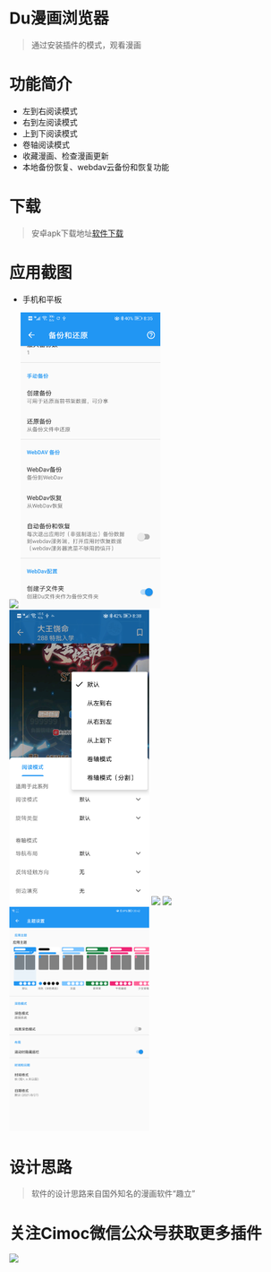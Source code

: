 # Du漫画浏览器

> 通过安装插件的模式，观看漫画

# 功能简介
- 左到右阅读模式
- 右到左阅读模式
- 上到下阅读模式
- 卷轴阅读模式
- 收藏漫画、检查漫画更新
- 本地备份恢复、webdav云备份和恢复功能


# 下载
> 安卓apk下载地址[软件下载](https://github.com/Haleydu/Du/releases)

# 应用截图
- 手机和平板
<img src="./screenshot/01.png" width="250">
<img src="./screenshot/02.png" width="250">
<img src="./screenshot/03.png" width="250">
<img src="./screenshot/04.png" width="250">
<img src="./screenshot/05.png" width="250">
<img src="./screenshot/06.png" width="250">

# 设计思路
> 软件的设计思路来自国外知名的漫画软件“趣立”

# 关注Cimoc微信公众号获取更多插件
<img src="https://gitee.com/Haleydu/picture/raw/master/qrcode_for_gh_c573e41cd30f_258.jpg" width="250">
